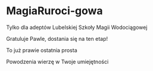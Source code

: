 # MagiaRuroci-gowa
Tylko dla adeptów Lubelskiej Szkoły Magii Wodociągowej



Gratuluje Pawle, dostania się na ten etap!

To już prawie ostatnia prosta

Powodzenia wierzę w Twoje umiejętności

